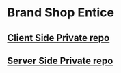 # Brand Shop Entice

## [ Client Side Private repo](https://github.com/programming-hero-web-course-4/b8a10-brandshop-client-side-Mouri199)

## [ Server Side Private repo](https://github.com/programming-hero-web-course-4/b8a10-brandshop-server-side-Mouri199)